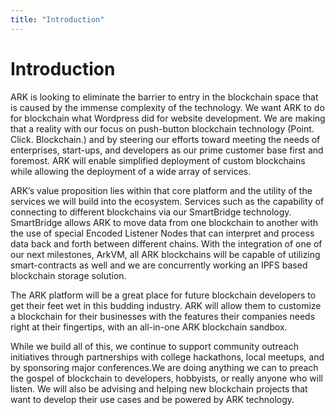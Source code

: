```yaml
---
title: "Introduction"
---
```


# Introduction

ARK is looking to eliminate the barrier to entry in the blockchain space that is caused by the immense complexity of the technology. We want ARK to do for blockchain what Wordpress did for website development. We are making that a reality with our focus on push-button blockchain technology (Point. Click. Blockchain.) and by steering our efforts toward meeting the needs of enterprises, start-ups, and developers as our prime customer base first and foremost. ARK will enable simplified deployment of custom blockchains while allowing the deployment of a wide array of services.

ARK’s value proposition lies within that core platform and the utility of the services we will build into the ecosystem. Services such as the capability of connecting to different blockchains via our SmartBridge technology. SmartBridge allows ARK to move data from one blockchain to another with the use of special Encoded Listener Nodes that can interpret and process data back and forth between different chains. With the integration of one of our next milestones, ArkVM, all ARK blockchains will be capable of utilizing smart-contracts as well and we are concurrently working an IPFS based blockchain storage solution.

The ARK platform will be a great place for future blockchain developers to get their feet wet in this budding industry. ARK will allow them to customize a blockchain for their businesses with the features their companies needs right at their fingertips, with an all-in-one ARK blockchain sandbox.

While we build all of this, we continue to support community outreach initiatives through partnerships with college hackathons, local meetups, and by sponsoring major conferences.We are doing anything we can to preach the gospel of blockchain to developers, hobbyists, or really anyone who will listen. We will also be advising and helping new blockchain projects that want to develop their use cases and be powered by ARK technology.
